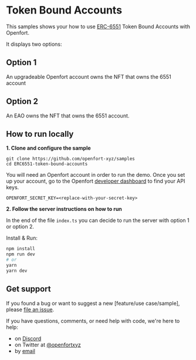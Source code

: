 # Token Bound Accounts

This samples shows your how to use [ERC-6551](https://eips.ethereum.org/EIPS/eip-6551) Token Bound Accounts with Openfort.

It displays two options:

## Option 1
An upgradeable Openfort account owns the NFT that owns the 6551 account

## Option 2
An EAO owns the NFT that owns the 6551 account.

## How to run locally

**1. Clone and configure the sample**

```
git clone https://github.com/openfort-xyz/samples
cd ERC6551-token-bound-accounts
```

You will need an Openfort account in order to run the demo. 
Once you set up your account, go to the Openfort [developer dashboard](https://dashboard.openfort.xyz/apikeys) to find your API keys.

```
OPENFORT_SECRET_KEY=<replace-with-your-secret-key>
```

**2. Follow the server instructions on how to run**

In the end of the file `index.ts` you can decide to run the server with option 1 or option 2.

Install & Run:

```bash
npm install
npm run dev
# or
yarn
yarn dev
```

## Get support
If you found a bug or want to suggest a new [feature/use case/sample], please [file an issue](../../../issues).

If you have questions, comments, or need help with code, we're here to help:
- on [Discord](https://discord.com/invite/t7x7hwkJF4)
- on Twitter at [@openfortxyz](https://twitter.com/openfortxyz)
- by [email](mailto:support+github@openfort.xyz)
